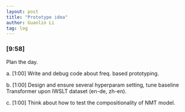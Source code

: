 ```yaml
---
layout: post
title: "Prototype idea"
author: Guanlin Li
tag: log
---
```


### [9:58]

Plan the day.

a. [1:00] Write and debug code about freq. based prototyping. 

b. [1:00] Design and ensure several hyperparam setting, tune baseline Transformer upon IWSLT dataset (en-de, zh-en). 

c. [1:00] Think about how to test the compositionality of NMT model. 